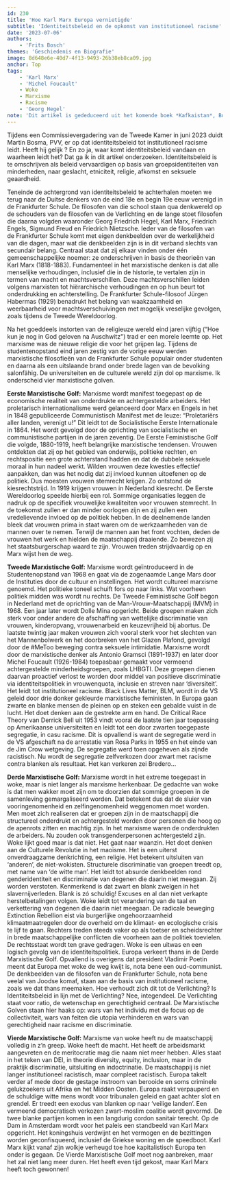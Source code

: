 ```yaml
---
id: 230
title: 'Hoe Karl Marx Europa vernietigde'
subtitle: 'Identiteitsbeleid en de opkomst van institutioneel racisme'
date: '2023-07-06'
authors:
    - 'Frits Bosch'
themes: 'Geschiedenis en Biografie'
image: 8d648e6e-40d7-4f13-9493-26b38eb8ca09.jpg
anchor: Top
tags:
    - 'Karl Marx'
    - 'Michel Foucault'
    - Woke
    - Marxisme
    - Racisme
    - 'Georg Hegel'
note: 'Dit artikel is gededuceerd uit het komende boek *Kafkaistan*, Boekscout, 2023. In dat boek wordt hierover uitgebreid verder gegaan.'
---
```


Tijdens een Commissievergadering van de Tweede Kamer in juni 2023 duidt Martin Bosma, PVV, er op dat identiteitsbeleid tot institutioneel racisme leidt. Heeft hij gelijk ? En zo ja, waar komt identiteitsbeleid vandaan en waarheen leidt het? Dat ga ik in dit artikel onderzoeken. Identiteitsbeleid is te omschrijven als beleid vervaardigen op basis van groepsidentiteiten van minderheden, naar geslacht, etniciteit, religie, afkomst en seksuele geaardheid.

Teneinde de achtergrond van identiteitsbeleid te achterhalen moeten we terug naar de Duitse denkers van de eind 18e en begin 19e eeuw verenigd in de Frankfurter Schule. De filosofen van die school staan qua denkwereld op de schouders van de filosofen van de Verlichting en de lange stoet filosofen die daarna volgden waaronder Georg Friedrich Hegel, Karl Marx, Friedrich Engels, Sigmund Freud en Friedrich Nietzsche. Ieder van de filosofen van de Frankfurter Schule komt met eigen denkbeelden over de werkelijkheid van die dagen, maar wat die denkbeelden zijn is in dit verband slechts van secundair belang. Centraal staat dat zij elkaar vinden onder één gemeenschappelijke noemer: ze onderschrijven in basis de theorieën van Karl Marx (1818-1883). Fundamenteel in het marxistische denken is dat alle menselijke verhoudingen, inclusief die in de historie, te vertalen zijn in termen van macht en machtsverschillen. Deze machtsverschillen leiden volgens marxisten tot hiërarchische verhoudingen en op hun beurt tot onderdrukking en achterstelling. De Frankfurter Schule-filosoof Jürgen Habermas (1929) benadrukt het belang van waakzaamheid en weerbaarheid voor machtsverschuivingen met mogelijk vreselijke gevolgen, zoals tijdens de Tweede Wereldoorlog.

Na het goeddeels instorten van de religieuze wereld eind jaren vijftig (“Hoe kun je nog in God geloven na Auschwitz") trad er een morele leemte op. Het marxisme was de nieuwe religie die voor het grijpen lag. Tijdens de studentenopstand eind jaren zestig van de vorige eeuw werden marxistische filosofieën van de Frankfurter Schule populair onder studenten en daarna als een uitslaande brand onder brede lagen van de bevolking salonfähig. De universiteiten en de culturele wereld zijn dol op marxisme. Ik onderscheid vier marxistische golven. 

**Eerste Marxistische Golf:** Marxisme wordt manifest toegepast op de economische realiteit van onderdrukte en achtergestelde arbeiders. Het proletarisch internationalisme werd gelanceerd door Marx en Engels in het in 1848 gepubliceerde Communistisch Manifest met de leuze: “Proletariërs aller landen, verenigt u!” Dit leidt tot de Socialistische Eerste Internationale in 1864. Het wordt gevolgd door de oprichting van socialistische  en communistische partijen in de jaren zeventig. De Eerste Feministische Golf die volgde, 1880-1919, heeft belangrijke marxistische tendensen. Vrouwen ontdekten dat zij op het gebied van onderwijs, politieke rechten, en rechtspositie een grote achterstand hadden en dat de dubbele seksuele moraal in hun nadeel werkt. Wilden vrouwen deze kwesties effectief aanpakken, dan was het nodig dat zij invloed kunnen uitoefenen op de politiek. Dus moesten vrouwen stemrecht krijgen. Zo ontstond de kiesrechtstrijd. In 1919 krijgen vrouwen in Nederland kiesrecht. De Eerste Wereldoorlog speelde hierbij een rol. Sommige organisaties leggen de nadruk op de specifiek vrouwelijke kwaliteiten voor vrouwen stemrecht. In de toekomst zullen er dan minder oorlogen zijn en zij zullen een vredelievende invloed op de politiek hebben. In de deelnemende landen bleek dat vrouwen prima in staat waren om de werkzaamheden van de mannen over te nemen. Terwijl de mannen aan het front vochten, deden de vrouwen het werk en hielden de maatschappij draaiende. Zo bewezen zij het staatsburgerschap waard te zijn. Vrouwen treden strijdvaardig op en Marx wijst hen de weg. 

**Tweede Marxistische Golf:** Marxisme wordt geïntroduceerd in de Studentenopstand van 1968 en gaat via de zogenaamde Lange Mars door de Instituties door de cultuur en instellingen. Het wordt cultureel marxisme genoemd. Het politieke toneel schuift fors op naar links. Wat voorheen politiek midden was wordt nu rechts. De Tweede Feministische Golf begon in Nederland met de oprichting van de Man-Vrouw-Maatschappij (MVM) in 1968. Een jaar later wordt Dolle Mina opgericht. Beide groepen maken zich sterk voor onder andere de afschaffing van wettelijke discriminatie van vrouwen, kinderopvang, vrouwenarbeid en keuzevrijheid bij abortus. De laatste twintig jaar maken vrouwen zich vooral sterk voor het slechten van het Mannenbolwerk en het doorbreken van het Glazen Plafond, gevolgd door de #MeToo beweging contra seksuele intimidatie. Marxisme wordt door de marxistische denker als Antonio Gramsci (1891-1937) en later door Michel Foucault (1926-1984) toepasbaar gemaakt voor vermeend achtergestelde minderheidsgroepen, zoals LHBGTI. Deze groepen dienen daarvan proactief verlost te worden door middel van positieve discriminatie via identiteitspolitiek in vrouwenquota, inclusie en streven naar ‘diversiteit’. Het leidt tot institutioneel racisme. Black Lives Matter, BLM, wordt in de VS geleid door drie donker gekleurde marxistische feministen. In Europa gaan zwarte en blanke mensen de pleinen op en steken een gebalde vuist in de lucht. Het doet denken aan de gestrekte arm en hand. De Critical Race Theory van Derrick Bell uit 1953 vindt vooral de laatste tien jaar toepassing op Amerikaanse universiteiten en leidt tot een door zwarten toegepaste segregatie, in casu racisme. Dit is opvallend is want de segregatie werd in de VS afgeschaft na de arrestatie van Rosa Parks in 1955 en het einde van de Jim Crow wetgeving. De segregatie werd toen opgeheven als zijnde racistisch. Nu wordt de segregatie zelfverkozen door zwart met racisme contra blanken als resultaat. Het kan verkeren zei Bredero…

**Derde Marxistische Golf:** Marxisme wordt in het extreme toegepast in woke, maar is niet langer als marxisme herkenbaar. De gedachte van woke is dat men wakker moet zijn om te doorzien dat sommige groepen in de samenleving gemargaliseerd worden. Dat betekent dus dat de sluier van vooringenomenheid en zelfingenomenheid weggenomen moet worden. Men moet zich realiseren dat er groepen zijn in de maatschappij die structureel onderdrukt en achtergesteld worden door personen die hoog op de apenrots zitten en machtig zijn. In het marxisme waren de onderdrukten de arbeiders. Nu zouden ook transgenderpersonen achtergesteld zijn. Woke lijkt goed maar is dat niet.  Het gaat naar waanzin. Het doet denken aan de Culturele Revolutie in het maoïsme. Het is een uiterst onverdraagzame denkrichting, een religie. Het betekent uitsluiten van ‘anderen’, de niet-wokisten. Structurele discriminatie van groepen treedt op, met name van ‘de witte man’. Het leidt tot absurde denkbeelden rond genderidentiteit en discriminatie van degenen die daarin niet meegaan. Zij worden verstoten. Kenmerkend is dat zwart en blank zwelgen in het slavernijverleden. Blank is zó schuldig! Excuses en al dan niet verkapte herstelbetalingen volgen. Woke leidt tot verandering van de taal en verkettering van degenen die daarin niet meegaan. De radicale beweging Extinction Rebellion eist via burgerlijke ongehoorzaamheid klimaatmaatregelen door de overheid om de klimaat- en ecologische crisis te lijf te gaan. Rechters treden steeds vaker op als toetser en scheidsrechter in brede maatschappelijke conflicten die voorheen aan de politiek toevielen. De rechtsstaat wordt ten grave gedragen. Woke is een uitwas en een logisch gevolg van de identiteitspolitiek. Europa verkeert thans in de Derde Marxistische Golf. Opvallend is overigens dat president Vladimir Poetin meent dat Europa met woke de weg kwijt is, nota bene een oud-communist. De denkbeelden van de filosofen van de Frankfurter Schule, nota bene veelal van Joodse komaf, staan aan de basis van institutioneel racisme, zoals we dat thans meemaken. Hoe verhoudt zich dit tot de Verlichting? Is Identiteitsbeleid in lijn met de Verlichting? Nee, integendeel. De Verlichting staat voor ratio, de wetenschap en gerechtigheid centraal. De Marxistische Golven staan hier haaks op: wars van het individu met de focus op de collectiviteit, wars van feiten die utopia verhinderen en wars van gerechtigheid naar racisme en discriminatie. 

**Vierde Marxistische Golf:** Marxisme van woke heeft nu de maatschappij volledig in z’n greep. Woke heeft de macht. Het heeft de arbeidsmarkt aangevreten en de meritocratie mag die naam niet meer hebben. Alles staat in het teken van DEI, in theorie diversity, equity, inclusion, maar in de praktijk discriminatie, uitsluiting en indoctrinatie. De maatschappij is niet langer institutioneel racistisch, maar compleet racistisch. Europa takelt verder af mede door de gestage instroom van berooide en soms criminele gelukzoekers uit Afrika en het Midden Oosten. Europa raakt verpauperd en de schuldige witte mens wordt voor tribunalen geleid en gaat achter slot en grendel. Er treedt een exodus van blanken op naar ‘veilige landen’. Een vermeend democratisch verkozen zwart-moslim coalitie wordt gevormd. De twee blanke partijen komen in een langdurig cordon sanitair terecht. Op de Dam in Amsterdam wordt voor het paleis een standbeeld van Karl Marx opgericht. Het koningshuis verdwijnt en het vermogen en de bezittingen worden geconfisqueerd, inclusief de Griekse woning en de speedboot. Karl Marx kijkt vanaf zijn wolkje verheugd toe hoe kapitalistisch Europa ten onder is gegaan. De Vierde Marxistische Golf moet nog aanbreken, maar het zal niet lang meer duren. Het heeft even tijd gekost, maar Karl Marx heeft toch gewonnen!
